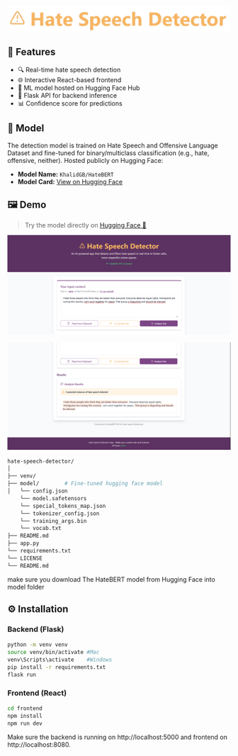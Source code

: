 <p align="center">
    <img src="./logo.png"/>
</p>

## 🚀 Features

- 🔍 Real-time hate speech detection
- 🌐 Interactive React-based frontend
- 🧠 ML model hosted on Hugging Face Hub
- 🐍 Flask API for backend inference
- 📊 Confidence score for predictions


## 🧠 Model

The detection model is trained on Hate Speech and Offensive Language Dataset and fine-tuned for binary/multiclass classification (e.g., hate, offensive, neither). Hosted publicly on Hugging Face:

- **Model Name:** `KhalidGB/HateBERT`
- **Model Card:** [View on Hugging Face](https://huggingface.co/KhalidGB/HateBERT)

## 🖼️ Demo

> Try the model directly on [Hugging Face 🤗](https://huggingface.co/KhalidGB/HateBERT)

<p align="center">
    <img src="./demo1.png"/>
</p>

<p align="center">
    <img src="./demo2.png"/>
</p>

```bash
hate-speech-detector/
│
├── venv/       
├── model/        # Fine-tuned hugging face model
│   └── config.json
    └── model.safetensors
    └── special_tokens_map.json
    └── tokenizer_config.json
    └── training_args.bin
    └── vocab.txt
├── README.md
├── app.py
└── requirements.txt
└── LICENSE
└── README.md
```
make sure you download The HateBERT model from Hugging Face into model folder


## ⚙️ Installation

### Backend (Flask)

```bash
python -m venv venv
source venv/bin/activate #Mac
venv\Scripts\activate    #Windows
pip install -r requirements.txt
flask run
```

### Frontend (React)
```bash
cd frontend
npm install
npm run dev
```
Make sure the backend is running on http://localhost:5000 and frontend on http://localhost:8080.
